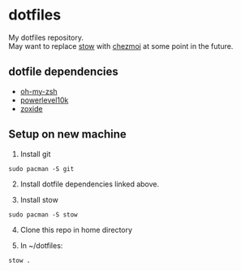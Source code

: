 # dotfiles
My dotfiles repository.<br>
May want to replace [stow](https://www.gnu.org/software/stow/) with [chezmoi](https://www.chezmoi.io/) at some point in the future.

## dotfile dependencies
- [oh-my-zsh](https://github.com/ohmyzsh/ohmyzsh)
- [powerlevel10k](https://github.com/romkatv/powerlevel10k)
- [zoxide](https://github.com/ajeetdsouza/zoxide)

## Setup on new machine

1. Install git<br>
```
sudo pacman -S git
```

2. Install dotfile dependencies linked above.

3. Install stow<br>
```
sudo pacman -S stow
```

4. Clone this repo in home directory

5. In ~/dotfiles:<br>
```
stow .
```

